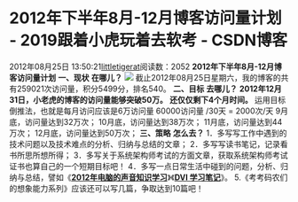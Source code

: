 # 2012年下半年8月-12月博客访问量计划 - 2019跟着小虎玩着去软考 - CSDN博客
2012年08月25日 13:50:21[littletigerat](https://me.csdn.net/littletigerat)阅读数：2052
**2012年下半年8月-12月博客访问量计划**
**一、现状**
**在哪儿？**
**![](https://img-my.csdn.net/uploads/201208/25/1345874630_2635.JPG)**
截止2012年08月25日星期六，我的博客的共有259021次访问量，积分5499分，排名540。
**二、目标**
**去哪儿？**
**2012年12月31日，小老虎的博客的访问量能够突破50万。**
**还仅仅剩下4个月时间。**
运用目标倒推法，也就是每月访问应该是6万访问量
60000访问量 /30天
 = 2000次/天
9月底，访问量达到32万次；
10月底，访问量达到38万次；
11月底，访问量达到44万次；
12月底，访问量达到50万次；
**三、策略**
**怎么去？**
1．多写写工作中遇到的技术问题以及技术难点的分析、归纳与总结的文章；
2．多写写读书笔记，记录看书所思所想所得；
3．多写关于系统架构师考试的方面文章，获取系统架构师考试证书也算自己的一个短期目标吧！
4．多写一点日常生活中碰到的问题，分析、归纳与总结，譬如《**[2012年电脑的声音知识学习](http://blog.csdn.net/littletigerat/article/details/7906655)**》《**[DVI 学习笔记](http://blog.csdn.net/littletigerat/article/details/7905968)**》。
5.《考考码农们的想象能力系列》应该还可以写几篇，争取达到10篇吧！
